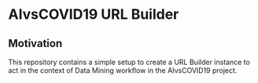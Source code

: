 # AIvsCOVID19  URL Builder

## Motivation
This repository contains a simple setup to create a URL Builder instance to act in the context of Data Mining workflow in the AIvsCOVID19 project.
